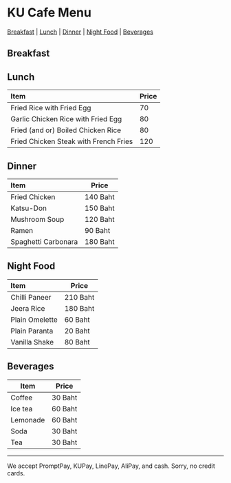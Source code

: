 # KU Cafe Menu
[Breakfast](#breakfast) | [Lunch](#lunch) | [Dinner](#dinner) | [Night Food](#night-food) | [Beverages](#beverages)

## Breakfast


## Lunch 
| Item      |Price           |
|:----------|-----------------|
| Fried Rice with Fried Egg | 70 |
| Garlic Chicken Rice with Fried Egg | 80 |
| Fried (and or) Boiled Chicken Rice | 80 |
| Fried Chicken Steak with French Fries | 120 |


## Dinner
| Item                | Price    |
|:--------------------|----------|
| Fried Chicken       | 140 Baht |
| Katsu-Don           | 150 Baht |
| Mushroom Soup       | 120 Baht |
| Ramen               | 90 Baht  |
| Spaghetti Carbonara | 180 Baht |


## Night Food

| Item      | Price          |
|:----------|-----------------|
| Chilli Paneer | 210 Baht |
| Jeera Rice | 180 Baht |
| Plain Omelette | 60 Baht |
| Plain Paranta | 20 Baht |
| Vanilla Shake | 80 Baht |

## Beverages

|     Item      |     Price     |
| ------------- | ------------- |
| Coffee  | 30 Baht |
| Ice tea  | 60 Baht |
| Lemonade  | 60 Baht  |
| Soda  | 30 Baht |
| Tea  | 30 Baht |




---

We accept PromptPay, KUPay, LinePay, AliPay, and cash. Sorry, no credit cards.
